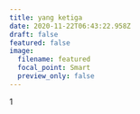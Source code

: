 ```yaml
---
title: yang ketiga
date: 2020-11-22T06:43:22.958Z
draft: false
featured: false
image:
  filename: featured
  focal_point: Smart
  preview_only: false
---
```

1